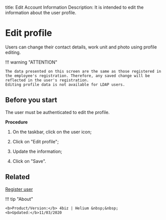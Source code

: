title: Edit Account Information
Description: It is intended to edit the information about the user profile.

# Edit profile

Users can change their contact details, work unit and photo using profile editing.

!!! warning "ATTENTION"

    The data presented on this screen are the same as those registered in the employee's registration. Therefore, any saved change will be reflected in the user's registration.
    Editing profile data is not available for LDAP users.



## Before you start

The user must be authenticated to edit the profile.

**Procedure**

1. On the taskbar, click on the user icon;

2. Click on "Edit profile";

3. Update the information;

4. Click on "Save".


Related
-------

[Register user](/en-us/4biz-helium/initial-settings/access-settings/user/users.html)


!!! tip "About"

    <b>Product/Version:</b> 4biz | Helium &nbsp;&nbsp;
    <b>Updated:</b>11/03/2020
